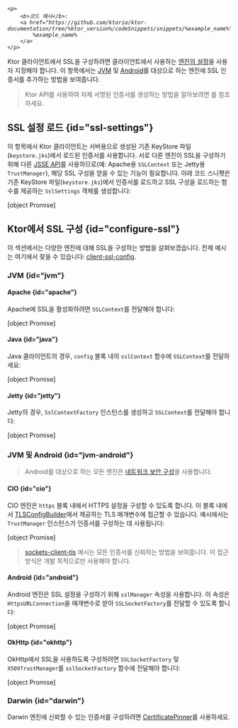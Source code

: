[//]: # (title: Ktor 클라이언트의 SSL)

<show-structure for="chapter" depth="3"/>
<primary-label ref="client-plugin"/>

<tldr>
<var name="example_name" value="client-ssl-config"/>

    <p>
        <b>코드 예시</b>:
        <a href="https://github.com/ktorio/ktor-documentation/tree/%ktor_version%/codeSnippets/snippets/%example_name%">
            %example_name%
        </a>
    </p>
    
</tldr>

Ktor 클라이언트에서 SSL을 구성하려면 클라이언트에서 사용하는 [엔진의 설정](client-engines.md#configure)을 사용자 지정해야 합니다.
이 항목에서는 [JVM](client-engines.md#jvm) 및 [Android](client-engines.md#jvm-android)를 대상으로 하는 엔진에 SSL 인증서를 추가하는 방법을 보여줍니다.

> Ktor API를 사용하여 자체 서명된 인증서를 생성하는 방법을 알아보려면 [](server-ssl.md#self-signed)를 참조하세요.

## SSL 설정 로드 {id="ssl-settings"}

이 항목에서 Ktor 클라이언트는 서버용으로 생성된 기존 KeyStore 파일(`keystore.jks`)에서 로드된 인증서를 사용합니다.
서로 다른 엔진이 SSL을 구성하기 위해 다른 [JSSE API](https://docs.oracle.com/en/java/javase/17/security/java-secure-socket-extension-jsse-reference-guide.html#GUID-B7AB25FA-7F0C-4EFA-A827-813B2CE7FBDC)를 사용하므로(예: Apache용 `SSLContext` 또는 Jetty용 `TrustManager`), 해당 SSL 구성을 얻을 수 있는 기능이 필요합니다. 아래 코드 스니펫은 기존 KeyStore 파일(`keystore.jks`)에서 인증서를 로드하고 SSL 구성을 로드하는 함수를 제공하는 `SslSettings` 객체를 생성합니다:

[object Promise]

## Ktor에서 SSL 구성 {id="configure-ssl"}

이 섹션에서는 다양한 엔진에 대해 SSL을 구성하는 방법을 살펴보겠습니다.
전체 예시는 여기에서 찾을 수 있습니다: [client-ssl-config](https://github.com/ktorio/ktor-documentation/tree/%ktor_version%/codeSnippets/snippets/client-ssl-config).

### JVM {id="jvm"}

#### Apache {id="apache"}

Apache에 SSL을 활성화하려면 `SSLContext`를 전달해야 합니다:

[object Promise]

#### Java {id="java"}

Java 클라이언트의 경우, `config` 블록 내의 `sslContext` 함수에 `SSLContext`를 전달하세요:

[object Promise]

#### Jetty {id="jetty"}

Jetty의 경우, `SslContextFactory` 인스턴스를 생성하고 `SSLContext`를 전달해야 합니다:

[object Promise]

### JVM 및 Android {id="jvm-android"}

> Android를 대상으로 하는 모든 엔진은 [네트워크 보안 구성](https://developer.android.com/training/articles/security-config)을 사용합니다.

#### CIO {id="cio"}

CIO 엔진은 `https` 블록 내에서 HTTPS 설정을 구성할 수 있도록 합니다.
이 블록 내에서 [TLSConfigBuilder](https://api.ktor.io/ktor-network/ktor-network-tls/io.ktor.network.tls/-t-l-s-config-builder/index.html)에서 제공하는 TLS 매개변수에 접근할 수 있습니다.
예시에서는 `TrustManager` 인스턴스가 인증서를 구성하는 데 사용됩니다:

[object Promise]

> [sockets-client-tls](https://github.com/ktorio/ktor-documentation/tree/%ktor_version%/codeSnippets/snippets/sockets-client-tls) 예시는 모든 인증서를 신뢰하는 방법을 보여줍니다.
> 이 접근 방식은 개발 목적으로만 사용해야 합니다.

#### Android {id="android"}

Android 엔진은 SSL 설정을 구성하기 위해 `sslManager` 속성을 사용합니다.
이 속성은 `HttpsURLConnection`을 매개변수로 받아 `SSLSocketFactory`를 전달할 수 있도록 합니다:

[object Promise]

#### OkHttp {id="okhttp"}

OkHttp에서 SSL을 사용하도록 구성하려면 `SSLSocketFactory` 및 `X509TrustManager`를 `sslSocketFactory` 함수에 전달해야 합니다:

[object Promise]

### Darwin {id="darwin"}

Darwin 엔진에 신뢰할 수 있는 인증서를 구성하려면 [CertificatePinner](https://api.ktor.io/ktor-client/ktor-client-darwin/io.ktor.client.engine.darwin.certificates/-certificate-pinner/index.html)를 사용하세요.